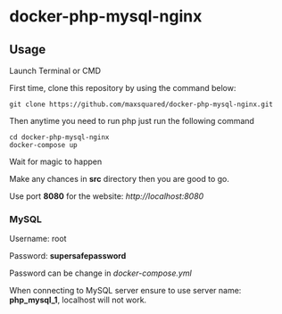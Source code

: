 # docker-php-mysql-nginx

## Usage

Launch Terminal or CMD

First time, clone this repository by using the command below:

`git clone https://github.com/maxsquared/docker-php-mysql-nginx.git`

Then anytime you need to run php just run the following command

```
cd docker-php-mysql-nginx
docker-compose up
```

Wait for magic to happen

Make any chances in **src** directory then you are good to go.

Use port **8080** for the website: _http://localhost:8080_

### MySQL

Username: root

Password: **supersafepassword**

Password can be change in _docker-compose.yml_

When connecting to MySQL server ensure to use server name: **php_mysql_1**, localhost will not work.
